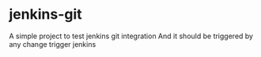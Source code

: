 # jenkins-git

A simple project to test jenkins git integration
And it should be triggered by any change
trigger jenkins
